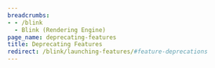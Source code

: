```yaml
---
breadcrumbs:
- - /blink
  - Blink (Rendering Engine)
page_name: deprecating-features
title: Deprecating Features
redirect: /blink/launching-features/#feature-deprecations
---
```

